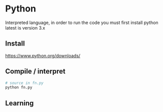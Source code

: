 # Python

Interpreted language, in order to run the code you must first install python
latest is version 3.x

## Install
https://www.python.org/downloads/
## Compile / interpret
```bash
# source in fn.py
python fn.py
```
## Learning
